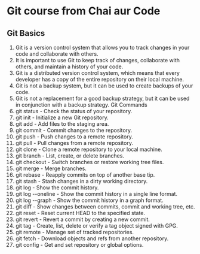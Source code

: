 # Git course from Chai aur Code

## Git Basics
1. Git is a version control system that allows you to track changes in your code and collaborate with others.
2. It is important to use Git to keep track of changes, collaborate with others, and maintain a history of your code.
3. Git is a distributed version control system, which means that every developer has a copy of the entire repository on their local machine.
4. Git is not a backup system, but it can be used to create backups of your code.
5. Git is not a replacement for a good backup strategy, but it can be used in conjunction with a backup strategy.
Git Commands
1. git status - Check the status of your repository.
2. git init - Initialize a new Git repository.
3. git add - Add files to the staging area.
4. git commit - Commit changes to the repository.
5. git push - Push changes to a remote repository.
6. git pull - Pull changes from a remote repository.
7. git clone - Clone a remote repository to your local machine.
8. git branch - List, create, or delete branches.
9. git checkout - Switch branches or restore working tree files.
10. git merge - Merge branches.
11. git rebase - Reapply commits on top of another base tip.
12. git stash - Stash changes in a dirty working directory.
13. git log - Show the commit history.
14. git log --oneline - Show the commit history in a single line format.
15. git log --graph - Show the commit history in a graph format.
16. git diff - Show changes between commits, commit and working tree, etc.
17. git reset - Reset current HEAD to the specified state.
18. git revert - Revert a commit by creating a new commit.
19. git tag - Create, list, delete or verify a tag object signed with GPG.
20. git remote - Manage set of tracked repositories.
21. git fetch - Download objects and refs from another repository.
22. git config - Get and set repository or global options.